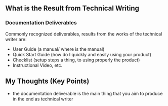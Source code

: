 ## What is the Result from Technical Writing

### Documentation Deliverables
Commonly recognized deliverables, results from the works of the technical writer are:
- User Guide (a manual/ where is the manual)
- Quick Start Guide (how do I quickly and easily using your product)
- Checklist (setup steps a thing, to using properly the product)
- Instructional Video, etc.

## My Thoughts (Key Points)
- the documentation deliverable is the main thing that you aim to produce in the end as technical writer